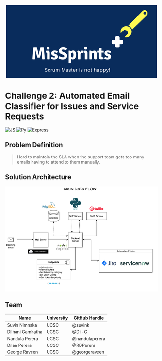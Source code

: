 <center>
<img src="img/logo.png">
</center>
 
# Challenge 2: Automated Email Classifier for Issues and Service Requests

[![JS](https://img.shields.io/badge/JavaScript-F7DF1E?style=for-the-badge&logo=javascript&logoColor=black)]()
[![Py](https://img.shields.io/badge/Python-14354C?style=for-the-badge&logo=python&logoColor=white)]()
[![Express](https://img.shields.io/badge/Express.js-404D59?style=for-the-badge)]()

## Problem Definition

> Hard to maintain the SLA when the support team gets too many emails having to attend to them manually.

## Solution Architecture
[![Architecture](img/architecture.png)]()

## Team
| Name             | University | GitHub Handle  |
|------------------|------------|----------------|
| Suvin Nimnaka    | UCSC       | @suvink        |
| Dilhani Gamhatha | UCSC       | @Dil-G         |
| Nandula Perera   | UCSC       | @nandulaperera |
| Dilan Perera     | UCSC       | @RDPerera      |
| George Raveen    | UCSC       | @georgeraveen  |